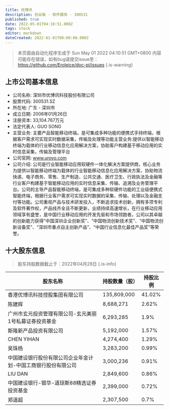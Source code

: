 ```yaml
---
title: 优博讯
description: 创业板 - 软件服务 - 300531
published: true
date: 2022-05-01T04:10:51.000Z
tags: stock
editor: markdown
dateCreated: 2022-01-01T00:00:00.000Z
---
```


> 本页面由自动化程序生成于 Sun May 01 2022 04:10:51 GMT+0800
> 内容可能存在错误，如有bug请提交issue至：https://github.com/Eroleice/doc-pi/issues
{.is-warning}

## 上市公司基本信息
- 公司名称: 深圳市优博讯科技股份有限公司
- 股票代码: 300531.SZ
- 所在地: 广东 - 深圳市
- 成立日期: 2006年01月26日
- 注册资本: 33,104.767万元
- 法定代表人: GUO SONG
- 主营业务: 主要产品智能移动终端，是可集成多种功能的便携式手持终端，根据客户需求可实现实时数据采集，传输及处理等功能主营业务:提供以智能移动终端为载体的行业移动信息化应用解决方案，协助客户构建基于移动应用的实时信息采集，传输及管理平台
- 公司官网: www.urovo.com
- 公司介绍: 公司是行业智能移动应用软硬件一体化解决方案提供商，核心业务为提供以智能移动终端为载体的行业智能移动信息化应用解决方案，协助物流快递、电子商务、零售、生产制造、公共交通、医疗卫生、行政执法及金融等行业客户构建基于智能移动应用的实时信息采集、传输、追溯及业务管理平台。公司的主导产品智能移动终端，是可集成多种软硬件功能的工业级便携式智能终端，根据行业客户需求可实现实时数据的采集、传输、处理以及金融支付等功能。公司重视产品与技术研发投入，不断追求技术创新，拥有多项专利及软件著作权，产品线齐全且不断更新，业绩持续高速增长，在行业移动应用领域享有盛誉，是中国行业移动应用的开发先驱和市场领跑者。公司以其卓越的创新能力获得“中国深圳企业创新奖”、“中国物流创新技术奖”、“中国物流创新设备奖”、“深圳市重点自主创新产品”、“中国行业信息化最佳产品奖”等荣誉。


## 十大股东信息
> 股东持股数据截止于：2022年04月28日
{.is-info}

| 股东名称 | 持股数量（股） | 持股比例 |
| --- | --- | --- |
| 香港优博讯科技控股集团有限公司 | 135,809,000 | 41.02% |
| 陈建辉 | 8,688,271 | 2.62% |
| 广州市玄元投资管理有限公司-玄元美丽1号私募证券投资基金 | 6,293,285 | 1.9% |
| 斯隆新产品投资有限公司 | 5,192,000 | 1.57% |
| CHEN YIHAN | 4,274,400 | 1.29% |
| 吴珠杨 | 3,283,200 | 0.99% |
| 中国建设银行股份有限公司企业年金计划-中国工商银行股份有限公司 | 3,000,236 | 0.91% |
| LIU DAN | 2,849,600 | 0.86% |
| 中国建设银行-银华-道琼斯88精选证券投资基金 | 2,399,000 | 0.72% |
| 郑道超 | 2,307,500 | 0.7% |




